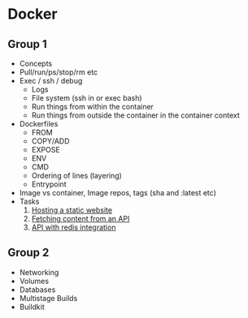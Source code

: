 # Docker

## Group 1 

* Concepts 
* Pull/run/ps/stop/rm etc 
* Exec / ssh / debug 
  * Logs 
  * File system (ssh in or exec bash) 
  * Run things from within the container 
  * Run things from outside the container in the container context 
* Dockerfiles 
  * FROM 
  * COPY/ADD 
  * EXPOSE 
  * ENV 
  * CMD 
  * Ordering of lines (layering) 
  * Entrypoint 
* Image vs container, Image repos, tags (sha and :latest etc)
* Tasks
  1) [Hosting a static website](static_website)
  2) [Fetching content from an API](dynamic_website)
  3) [API with redis integration](redis_api)

## Group 2 

* Networking 
* Volumes 
* Databases 
* Multistage Builds 
* Buildkit 
